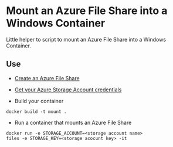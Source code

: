 # Mount an Azure File Share into a Windows Container

Little helper to script to mount an Azure File Share into a Windows Container.

## Use

- [Create an Azure File Share](https://docs.microsoft.com/en-us/azure/storage/files/storage-how-to-create-file-share)
- [Get your Azure Storage Account credentials](https://docs.microsoft.com/en-us/azure/storage/files/storage-how-to-use-files-windows)
 

- Build your container
```
docker build -t mount .
```

- Run a container that mounts an Azure File Share

```
docker run -e STORAGE_ACCOUNT=<storage account name>
files -e STORAGE_KEY=<storage acocunt key> -it 
```